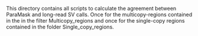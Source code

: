 This directory contains all scripts to calculate the agreement between ParaMask and long-read SV calls. 
Once for the multicopy-regions contained in the in the filter Multicopy_regions and once for the single-copy regions contained in the folder Single_copy_regions.
